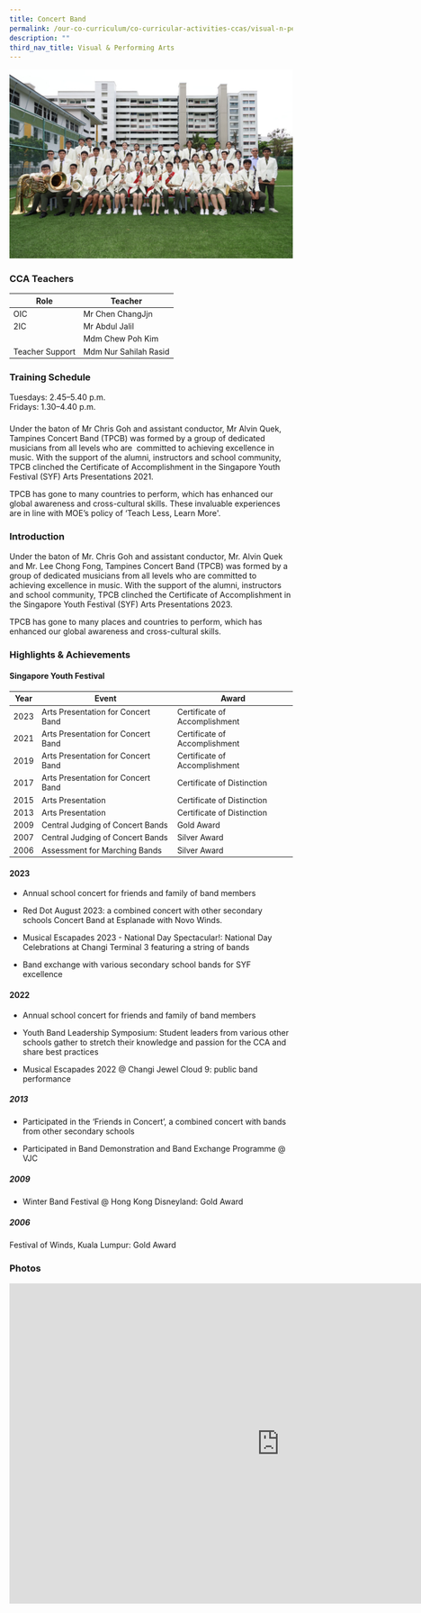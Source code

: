 ```yaml
---
title: Concert Band
permalink: /our-co-curriculum/co-curricular-activities-ccas/visual-n-performing-arts/concert-band/
description: ""
third_nav_title: Visual & Performing Arts
---
```

![Concert Band 2023](/images/concertband.jpeg)

### CCA Teachers

| Role | Teacher | 
| --------- | --------- | 
| OIC     | Mr Chen ChangJjn     | 
| 2IC     | Mr Abdul Jalil     | 
|      | Mdm Chew Poh Kim     |
| Teacher Support     | Mdm Nur Sahilah Rasid     | 


### Training Schedule
Tuesdays: 2.45–5.40 p.m. <br>
Fridays: 1.30–4.40 p.m. 


### 

Under the baton of Mr Chris Goh and assistant conductor, Mr Alvin Quek, Tampines Concert Band (TPCB) was formed by a group of dedicated musicians from all levels who are&nbsp; committed to achieving excellence in music. With the support of the alumni, instructors and school community, TPCB clinched the Certificate of Accomplishment in the Singapore Youth Festival (SYF) Arts Presentations 2021.&nbsp;

  

TPCB has gone to many countries to perform, which has enhanced our global awareness and cross-cultural skills. These invaluable experiences are in line with MOE’s policy of ‘Teach Less, Learn More'.&nbsp;&nbsp;

 ### Introduction
Under the baton of Mr. Chris Goh and assistant conductor, Mr. Alvin Quek and Mr. Lee Chong Fong, Tampines Concert Band (TPCB) was formed by a group of dedicated musicians from all levels who are committed to achieving excellence in music. With the support of the alumni, instructors and school community, TPCB clinched the Certificate of Accomplishment in the Singapore Youth Festival (SYF) Arts Presentations 2023.

TPCB has gone to many places and countries to perform, which has enhanced our global awareness and cross-cultural skills.

### Highlights &amp; Achievements

#### Singapore Youth Festival 

| Year | Event | Award |
| --------- | --------- | --------- |
| 2023    | Arts Presentation for Concert Band      | Certificate of Accomplishment     |
| 2021    | Arts Presentation for Concert Band      | Certificate of Accomplishment     |
| 2019    | Arts Presentation for Concert Band      | Certificate of Accomplishment     |
| 2017    | Arts Presentation for Concert Band      | Certificate of Distinction     |
| 2015    | Arts Presentation      | Certificate of Distinction     |
| 2013    | Arts Presentation      | Certificate of Distinction     |
| 2009    | Central Judging of Concert Bands      | Gold Award     |
| 2007    | Central Judging of Concert Bands      | Silver Award
| 2006    | Assessment for Marching Bands      | Silver Award

#### 2023 

- Annual school concert for friends and family of band members 

- Red Dot August 2023: a combined concert with other secondary schools Concert Band at Esplanade with Novo Winds. 

- Musical Escapades 2023 - National Day Spectacular!: National Day Celebrations at Changi Terminal 3 featuring  a string of bands 
- Band exchange with various secondary school bands for SYF excellence

#### 2022

- Annual school concert for friends and family of band members

- Youth Band Leadership Symposium: Student leaders from various other schools gather to stretch their knowledge and passion for the CCA and share best practices

- Musical Escapades 2022 @ Changi Jewel Cloud 9: public band performance 

##### 2013

- Participated in the ‘Friends in Concert’, a combined concert with bands from other secondary schools

- Participated in Band Demonstration and Band Exchange Programme @ VJC

##### 2009 

- Winter Band Festival @ Hong Kong Disneyland: Gold Award

##### 2006
Festival of Winds, Kuala Lumpur: Gold Award


### Photos

<iframe allowfullscreen="true" height="569" width="960" frameborder="0" src="https://docs.google.com/presentation/d/e/2PACX-1vSlDGClF5ssi6DtwjPVubZtAj7RKmUwDtOy5mVAOR3Nrth2GlUquU6714hKzXudNoZagHKNwwsYe9EX/embed?start=true&amp;loop=true&amp;delayms=3000"></iframe>
